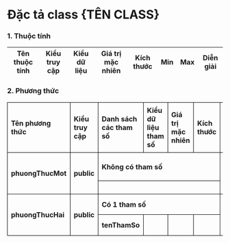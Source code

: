 # Đặc tả class {TÊN CLASS}

### 1. Thuộc tính
| Tên thuộc tính | Kiểu truy cập | Kiểu dữ liệu | Giá trị mặc nhiên | Kích thước| Min | Max | Diễn giải |
|---|---|---|---|---|---|---|---|

### 2. Phương thức

<style>
table {
  border-collapse:collapse;
}

td {
  border: 1px solid #000;
  margin: 0;
  font-weight: bold;
  padding: 0.5em;
}
</style>


<table>
    <tr>
        <td>Tên phương thức</td>
        <td>Kiểu truy cập</td>
        <td>Danh sách các tham số</td>
        <td>Kiểu dữ liệu tham số</td>
        <td>Giá trị mặc nhiên</td>
        <td>Kích thước</td>
        <td>Kiểu trả về của phương thức</td>
        <td>Diễn giải</td>
    </tr>
    <tr>
      <td rowspan="2">phuongThucMot</td>
      <td rowspan="2">public</td>
      <td colspan="4">Không có tham số</td>
      <td rowspan="2">int</td>
      <td rowspan="2">diễn giải ở đây</td>
    </tr><tr>
      <td colspan="4"></td>
    </tr>
    <tr>
      <td rowspan="2">phuongThucHai</td>
      <td rowspan="2">public</td>
      <td colspan="4">Có 1 tham số</td>
      <td rowspan="2">int</td>
      <td rowspan="2">diễn giải ở đây</td>
    </tr><tr>
      <td>tenThamSo</td>
      <td></td>
      <td></td>
      <td></td>
    </tr>
</table>

<!-- 

<tr>
  <td rowspan="2">phuongThucMot</td>
  <td rowspan="2">public</td>
  <td colspan="4">Có 1 tham số</td>
  <td rowspan="2">int</td>
  <td rowspan="2">diễn giải ở đây</td>
</tr><tr>
  <td>tenThamSo</td>
  <td></td>
  <td></td>
  <td></td>
</tr>

Copy đoạn trên để thêm một phương thức mới
-->
  